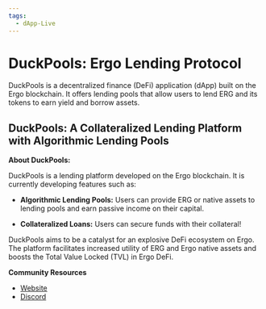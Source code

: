 ```yaml
---
tags:
  - dApp-Live
---
```


# DuckPools: Ergo Lending Protocol

DuckPools is a decentralized finance (DeFi) application (dApp) built on the Ergo blockchain. It offers lending pools that allow users to lend ERG and its tokens to earn yield and borrow assets.

## DuckPools: A Collateralized Lending Platform with Algorithmic Lending Pools

**About DuckPools:**

DuckPools is a lending platform developed on the Ergo blockchain. It is currently developing features such as:

- **Algorithmic Lending Pools:** Users can provide ERG or native assets to lending pools and earn passive income on their capital.

- **Collateralized Loans:** Users can secure funds with their collateral!

DuckPools aims to be a catalyst for an explosive DeFi ecosystem on Ergo. The platform facilitates increased utility of ERG and Ergo native assets and boosts the Total Value Locked (TVL) in Ergo DeFi.

**Community Resources**

- [Website](https://duckpools.io)
- [Discord](https://discord.gg/znRMge8kQm)

